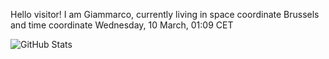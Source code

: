 Hello visitor! I am Giammarco, currently living in space coordinate Brussels and time coordinate Wednesday, 10 March, 01:09 CET

![GitHub Stats](https://github-readme-stats.vercel.app/api?username=grcasanova)
